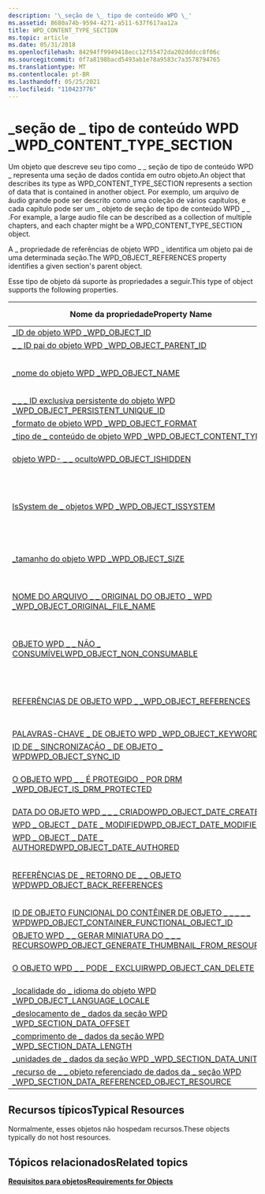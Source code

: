 ```yaml
---
description: '\_seção de \_ tipo de conteúdo WPD \_'
ms.assetid: 8680a74b-9594-4271-a511-637f617aa12a
title: WPD_CONTENT_TYPE_SECTION
ms.topic: article
ms.date: 05/31/2018
ms.openlocfilehash: 84294ff9949418ecc12f55472da202dddcc8f06c
ms.sourcegitcommit: 0f7a8198bacd5493ab1e78a9583c7a3578794765
ms.translationtype: MT
ms.contentlocale: pt-BR
ms.lasthandoff: 05/25/2021
ms.locfileid: "110423776"
---
```

# <a name="wpd_content_type_section"></a><span data-ttu-id="a4aaa-103">\_seção de \_ tipo de conteúdo WPD \_</span><span class="sxs-lookup"><span data-stu-id="a4aaa-103">WPD\_CONTENT\_TYPE\_SECTION</span></span>

<span data-ttu-id="a4aaa-104">Um objeto que descreve seu tipo como \_ \_ seção de tipo de conteúdo WPD \_ representa uma seção de dados contida em outro objeto.</span><span class="sxs-lookup"><span data-stu-id="a4aaa-104">An object that describes its type as WPD\_CONTENT\_TYPE\_SECTION represents a section of data that is contained in another object.</span></span> <span data-ttu-id="a4aaa-105">Por exemplo, um arquivo de áudio grande pode ser descrito como uma coleção de vários capítulos, e cada capítulo pode ser um \_ objeto de seção de tipo de conteúdo WPD \_ \_ .</span><span class="sxs-lookup"><span data-stu-id="a4aaa-105">For example, a large audio file can be described as a collection of multiple chapters, and each chapter might be a WPD\_CONTENT\_TYPE\_SECTION object.</span></span>

<span data-ttu-id="a4aaa-106">A \_ propriedade de referências de objeto WPD \_ identifica um objeto pai de uma determinada seção.</span><span class="sxs-lookup"><span data-stu-id="a4aaa-106">The WPD\_OBJECT\_REFERENCES property identifies a given section's parent object.</span></span>

<span data-ttu-id="a4aaa-107">Esse tipo de objeto dá suporte às propriedades a seguir.</span><span class="sxs-lookup"><span data-stu-id="a4aaa-107">This type of object supports the following properties.</span></span>



| <span data-ttu-id="a4aaa-108">Nome da propriedade</span><span class="sxs-lookup"><span data-stu-id="a4aaa-108">Property Name</span></span>       | <span data-ttu-id="a4aaa-109">Obrigatório ou opcional</span><span class="sxs-lookup"><span data-stu-id="a4aaa-109">Required or Optional</span></span>             |
|----------------------------------------------------------------------------------------------------------------------------------|-----------------------------------------------------------------------|
| [<span data-ttu-id="a4aaa-110">\_ID de objeto WPD \_</span><span class="sxs-lookup"><span data-stu-id="a4aaa-110">WPD\_OBJECT\_ID</span></span>](object-properties.md)                                                                           | <span data-ttu-id="a4aaa-111">Obrigatórios.</span><span class="sxs-lookup"><span data-stu-id="a4aaa-111">Required.</span></span>                                                             |
| [<span data-ttu-id="a4aaa-112">\_ \_ ID pai do objeto WPD \_</span><span class="sxs-lookup"><span data-stu-id="a4aaa-112">WPD\_OBJECT\_PARENT\_ID</span></span>](object-properties.md)                                                            | <span data-ttu-id="a4aaa-113">Obrigatórios.</span><span class="sxs-lookup"><span data-stu-id="a4aaa-113">Required.</span></span>                                                             |
| [<span data-ttu-id="a4aaa-114">\_nome do objeto WPD \_</span><span class="sxs-lookup"><span data-stu-id="a4aaa-114">WPD\_OBJECT\_NAME</span></span>](object-properties.md)                                                                       | <span data-ttu-id="a4aaa-115">Necessário se o objeto representar um arquivo.</span><span class="sxs-lookup"><span data-stu-id="a4aaa-115">Required if the object represents a file.</span></span>                             |
| [<span data-ttu-id="a4aaa-116">\_ \_ \_ ID exclusiva persistente do objeto WPD \_</span><span class="sxs-lookup"><span data-stu-id="a4aaa-116">WPD\_OBJECT\_PERSISTENT\_UNIQUE\_ID</span></span>](object-properties.md)                                     | <span data-ttu-id="a4aaa-117">Obrigatórios.</span><span class="sxs-lookup"><span data-stu-id="a4aaa-117">Required.</span></span>                                                             |
| [<span data-ttu-id="a4aaa-118">\_formato de objeto WPD \_</span><span class="sxs-lookup"><span data-stu-id="a4aaa-118">WPD\_OBJECT\_FORMAT</span></span>](object-properties.md)                                                                   | <span data-ttu-id="a4aaa-119">Obrigatórios.</span><span class="sxs-lookup"><span data-stu-id="a4aaa-119">Required.</span></span>                                                             |
| [<span data-ttu-id="a4aaa-120">\_tipo de \_ conteúdo de objeto WPD \_</span><span class="sxs-lookup"><span data-stu-id="a4aaa-120">WPD\_OBJECT\_CONTENT\_TYPE</span></span>](object-properties.md)                                                      | <span data-ttu-id="a4aaa-121">Obrigatórios.</span><span class="sxs-lookup"><span data-stu-id="a4aaa-121">Required.</span></span>                                                             |
| [<span data-ttu-id="a4aaa-122">objeto WPD- \_ \_ oculto</span><span class="sxs-lookup"><span data-stu-id="a4aaa-122">WPD\_OBJECT\_ISHIDDEN</span></span>](object-properties.md)                                                               | <span data-ttu-id="a4aaa-123">Necessário se o objeto estiver oculto.</span><span class="sxs-lookup"><span data-stu-id="a4aaa-123">Required if the object is hidden.</span></span>                                     |
| [<span data-ttu-id="a4aaa-124">IsSystem de \_ objetos WPD \_</span><span class="sxs-lookup"><span data-stu-id="a4aaa-124">WPD\_OBJECT\_ISSYSTEM</span></span>](object-properties.md)                                                               | <span data-ttu-id="a4aaa-125">Obrigatório se o objeto for um objeto do sistema (representa um arquivo do sistema).</span><span class="sxs-lookup"><span data-stu-id="a4aaa-125">Required if the object is a system object (represents a system file).</span></span> |
| [<span data-ttu-id="a4aaa-126">\_tamanho do objeto WPD \_</span><span class="sxs-lookup"><span data-stu-id="a4aaa-126">WPD\_OBJECT\_SIZE</span></span>](object-properties.md)                                                                       | <span data-ttu-id="a4aaa-127">Necessário se o objeto tiver pelo menos um recurso.</span><span class="sxs-lookup"><span data-stu-id="a4aaa-127">Required if the object has at least one resource.</span></span>                     |
| [<span data-ttu-id="a4aaa-128">NOME DO ARQUIVO \_ \_ ORIGINAL DO OBJETO \_ WPD \_</span><span class="sxs-lookup"><span data-stu-id="a4aaa-128">WPD\_OBJECT\_ORIGINAL\_FILE\_NAME</span></span>](object-properties.md)                                         | <span data-ttu-id="a4aaa-129">Necessário se o objeto representar um arquivo.</span><span class="sxs-lookup"><span data-stu-id="a4aaa-129">Required if the object represents a file.</span></span>                             |
| [<span data-ttu-id="a4aaa-130">OBJETO WPD \_ \_ NÃO \_ CONSUMÍVEL</span><span class="sxs-lookup"><span data-stu-id="a4aaa-130">WPD\_OBJECT\_NON\_CONSUMABLE</span></span>](object-properties.md)                                                  | <span data-ttu-id="a4aaa-131">Recomendado se o objeto não for destinado ao consumo pelo dispositivo.</span><span class="sxs-lookup"><span data-stu-id="a4aaa-131">Recommended if the object is not meant for consumption by the device.</span></span> |
| [<span data-ttu-id="a4aaa-132">REFERÊNCIAS DE OBJETO WPD \_ \_</span><span class="sxs-lookup"><span data-stu-id="a4aaa-132">WPD\_OBJECT\_REFERENCES</span></span>](object-properties.md)                                                           | <span data-ttu-id="a4aaa-133">Necessário se o objeto tiver referências a outros objetos.</span><span class="sxs-lookup"><span data-stu-id="a4aaa-133">Required if the object has references to other objects.</span></span>               |
| [<span data-ttu-id="a4aaa-134">PALAVRAS-CHAVE \_ DE OBJETO WPD \_</span><span class="sxs-lookup"><span data-stu-id="a4aaa-134">WPD\_OBJECT\_KEYWORDS</span></span>](object-properties.md)                                                               | <span data-ttu-id="a4aaa-135">Opcional.</span><span class="sxs-lookup"><span data-stu-id="a4aaa-135">Optional.</span></span>                                                             |
| [<span data-ttu-id="a4aaa-136">ID DE \_ SINCRONIZAÇÃO \_ DE OBJETO \_ WPD</span><span class="sxs-lookup"><span data-stu-id="a4aaa-136">WPD\_OBJECT\_SYNC\_ID</span></span>](object-properties.md)                                                                | <span data-ttu-id="a4aaa-137">Opcional.</span><span class="sxs-lookup"><span data-stu-id="a4aaa-137">Optional.</span></span>                                                             |
| [<span data-ttu-id="a4aaa-138">O OBJETO WPD \_ \_ É PROTEGIDO \_ POR DRM \_</span><span class="sxs-lookup"><span data-stu-id="a4aaa-138">WPD\_OBJECT\_IS\_DRM\_PROTECTED</span></span>](object-properties.md)                                             | <span data-ttu-id="a4aaa-139">Necessário se o objeto estiver protegido pela tecnologia DRM.</span><span class="sxs-lookup"><span data-stu-id="a4aaa-139">Required if the object is protected by DRM technology.</span></span>                |
| [<span data-ttu-id="a4aaa-140">DATA DO OBJETO WPD \_ \_ \_ CRIADO</span><span class="sxs-lookup"><span data-stu-id="a4aaa-140">WPD\_OBJECT\_DATE\_CREATED</span></span>](object-properties.md)                                                      | <span data-ttu-id="a4aaa-141">Opcional.</span><span class="sxs-lookup"><span data-stu-id="a4aaa-141">Optional.</span></span>                                                             |
| [<span data-ttu-id="a4aaa-142">WPD \_ OBJECT \_ DATE \_ MODIFIED</span><span class="sxs-lookup"><span data-stu-id="a4aaa-142">WPD\_OBJECT\_DATE\_MODIFIED</span></span>](object-properties.md)                                                    | <span data-ttu-id="a4aaa-143">Recomendável.</span><span class="sxs-lookup"><span data-stu-id="a4aaa-143">Recommended.</span></span>                                                          |
| [<span data-ttu-id="a4aaa-144">WPD \_ OBJECT \_ DATE \_ AUTHORED</span><span class="sxs-lookup"><span data-stu-id="a4aaa-144">WPD\_OBJECT\_DATE\_AUTHORED</span></span>](object-properties.md)                                                    | <span data-ttu-id="a4aaa-145">Opcional.</span><span class="sxs-lookup"><span data-stu-id="a4aaa-145">Optional.</span></span>                                                             |
| [<span data-ttu-id="a4aaa-146">REFERÊNCIAS DE \_ RETORNO DE \_ \_ OBJETO WPD</span><span class="sxs-lookup"><span data-stu-id="a4aaa-146">WPD\_OBJECT\_BACK\_REFERENCES</span></span>](object-properties.md)                                                | <span data-ttu-id="a4aaa-147">Recomendado se o objeto tiver referências a outros objetos.</span><span class="sxs-lookup"><span data-stu-id="a4aaa-147">Recommended if the object has references to other objects.</span></span>            |
| [<span data-ttu-id="a4aaa-148">ID DE OBJETO FUNCIONAL DO CONTÊINER DE OBJETO \_ \_ \_ \_ \_ WPD</span><span class="sxs-lookup"><span data-stu-id="a4aaa-148">WPD\_OBJECT\_CONTAINER\_FUNCTIONAL\_OBJECT\_ID</span></span>](object-properties.md)                | <span data-ttu-id="a4aaa-149">Opcional.</span><span class="sxs-lookup"><span data-stu-id="a4aaa-149">Optional.</span></span>                                                             |
| [<span data-ttu-id="a4aaa-150">OBJETO WPD \_ \_ GERAR MINIATURA DO \_ \_ \_ RECURSO</span><span class="sxs-lookup"><span data-stu-id="a4aaa-150">WPD\_OBJECT\_GENERATE\_THUMBNAIL\_FROM\_RESOURCE</span></span>](object-properties.md)            | <span data-ttu-id="a4aaa-151">Opcional.</span><span class="sxs-lookup"><span data-stu-id="a4aaa-151">Optional.</span></span>                                                             |
| [<span data-ttu-id="a4aaa-152">O OBJETO WPD \_ \_ PODE \_ EXCLUIR</span><span class="sxs-lookup"><span data-stu-id="a4aaa-152">WPD\_OBJECT\_CAN\_DELETE</span></span>](object-properties.md)                                                          | <span data-ttu-id="a4aaa-153">Necessário se o objeto não puder ser excluído.</span><span class="sxs-lookup"><span data-stu-id="a4aaa-153">Required if the object cannot be deleted.</span></span>                             |
| [<span data-ttu-id="a4aaa-154">\_localidade do \_ idioma do objeto WPD \_</span><span class="sxs-lookup"><span data-stu-id="a4aaa-154">WPD\_OBJECT\_LANGUAGE\_LOCALE</span></span>](object-properties.md)                                                                           | <span data-ttu-id="a4aaa-155">Opcional.</span><span class="sxs-lookup"><span data-stu-id="a4aaa-155">Optional.</span></span>                                                             |
| [<span data-ttu-id="a4aaa-156">\_deslocamento de \_ dados da seção WPD \_</span><span class="sxs-lookup"><span data-stu-id="a4aaa-156">WPD\_SECTION\_DATA\_OFFSET</span></span>](section-attribute-properties.md)                                           | <span data-ttu-id="a4aaa-157">Obrigatórios.</span><span class="sxs-lookup"><span data-stu-id="a4aaa-157">Required.</span></span>                                                             |
| [<span data-ttu-id="a4aaa-158">\_comprimento de \_ dados da seção WPD \_</span><span class="sxs-lookup"><span data-stu-id="a4aaa-158">WPD\_SECTION\_DATA\_LENGTH</span></span>](section-attribute-properties.md)                                           | <span data-ttu-id="a4aaa-159">Obrigatórios.</span><span class="sxs-lookup"><span data-stu-id="a4aaa-159">Required.</span></span>                                                             |
| [<span data-ttu-id="a4aaa-160">\_unidades de \_ dados da seção WPD \_</span><span class="sxs-lookup"><span data-stu-id="a4aaa-160">WPD\_SECTION\_DATA\_UNITS</span></span>](section-attribute-properties.md)                                             | <span data-ttu-id="a4aaa-161">Recomendável.</span><span class="sxs-lookup"><span data-stu-id="a4aaa-161">Recommended.</span></span>                                                          |
| [<span data-ttu-id="a4aaa-162">\_recurso de \_ \_ objeto referenciado de dados da \_ seção WPD \_</span><span class="sxs-lookup"><span data-stu-id="a4aaa-162">WPD\_SECTION\_DATA\_REFERENCED\_OBJECT\_RESOURCE</span></span>](section-attribute-properties.md) | <span data-ttu-id="a4aaa-163">Recomendável.</span><span class="sxs-lookup"><span data-stu-id="a4aaa-163">Recommended.</span></span>                                                          |



 

## <a name="typical-resources"></a><span data-ttu-id="a4aaa-164">Recursos típicos</span><span class="sxs-lookup"><span data-stu-id="a4aaa-164">Typical Resources</span></span>

<span data-ttu-id="a4aaa-165">Normalmente, esses objetos não hospedam recursos.</span><span class="sxs-lookup"><span data-stu-id="a4aaa-165">These objects typically do not host resources.</span></span>

## <a name="related-topics"></a><span data-ttu-id="a4aaa-166">Tópicos relacionados</span><span class="sxs-lookup"><span data-stu-id="a4aaa-166">Related topics</span></span>

<dl> <dt>

[<span data-ttu-id="a4aaa-167">**Requisitos para objetos**</span><span class="sxs-lookup"><span data-stu-id="a4aaa-167">**Requirements for Objects**</span></span>](requirements-for-objects.md)
</dt> </dl>

 

 



